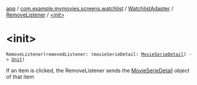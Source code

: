 [app](../../../index.md) / [com.example.mymovies.screens.watchlist](../../index.md) / [WatchlistAdapter](../index.md) / [RemoveListener](index.md) / [&lt;init&gt;](./-init-.md)

# &lt;init&gt;

`RemoveListener(removedListener: (movieSerieDetail: `[`MovieSerieDetail`](../../../com.example.mymovies.models/-movie-serie-detail/index.md)`) -> `[`Unit`](https://kotlinlang.org/api/latest/jvm/stdlib/kotlin/-unit/index.html)`)`

If an item is clicked, the RemoveListener sends the [MovieSerieDetail](../../../com.example.mymovies.models/-movie-serie-detail/index.md) object of that item

